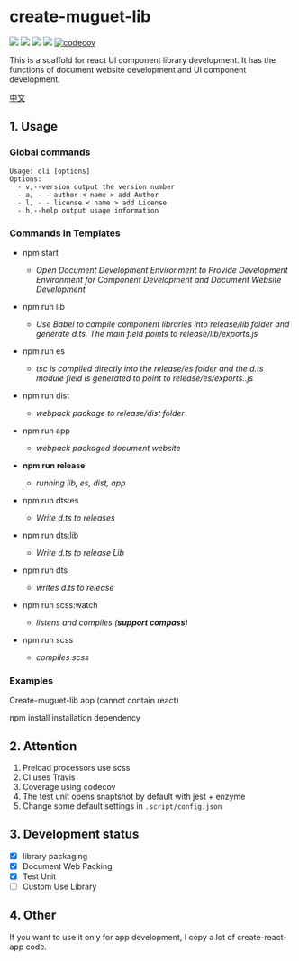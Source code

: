 # create-muguet-lib
![](https://travis-ci.com/sewerganger/create-muguet-lib.svg?branch=master)
![](https://img.shields.io/github/languages/top/sewerganger/create-muguet-lib)
![](https://img.shields.io/github/package-json/v/sewerganger/create-muguet-lib/master)
![](https://img.shields.io/github/license/sewerganger/create-muguet-lib)
[![codecov](https://codecov.io/gh/sewerganger/create-muguet-lib/branch/master/graph/badge.svg)](https://codecov.io/gh/sewerganger/create-muguet-lib)

This is a scaffold for react UI component library development. It has the functions of document website development and UI component development.

[中文](./README.md)

## 1. Usage

### Global commands

```shell
Usage: cli [options]
Options:
  - v,--version output the version number
  - a, - - author < name > add Author
  - l, - - license < name > add License
  - h,--help output usage information
```

### Commands in Templates

- npm start

  - _Open Document Development Environment to Provide Development Environment for Component Development and Document Website Development_

- npm run lib
  - _Use Babel to compile component libraries into release/lib folder and generate d.ts. The main field points to release/lib/exports.js_

- npm run es
  - _tsc is compiled directly into the release/es folder and the d.ts module field is generated to point to release/es/exports..js_

- npm run dist
  - _webpack package to release/dist folder_

- npm run app
  - _webpack packaged document website_

- **npm run release**
  - _running lib, es, dist, app_

- npm run dts:es
  - _Write d.ts to releases_

- npm run dts:lib
  - _Write d.ts to release Lib_

- npm run dts
  - _writes d.ts to release_

- npm run scss:watch
  - _listens and compiles (**support compass**)_

- npm run scss
  - _compiles scss_

### Examples

Create-muguet-lib app (cannot contain react)

npm install installation dependency

## 2. Attention

1. Preload processors use scss
2. CI uses Travis
3. Coverage using codecov
4. The test unit opens snaptshot by default with jest + enzyme
5. Change some default settings in `.script/config.json`

## 3. Development status

- [x] library packaging
- [x] Document Web Packing
- [x] Test Unit
- [ ] Custom Use Library

## 4. Other

If you want to use it only for app development, I copy a lot of create-react-app code.
